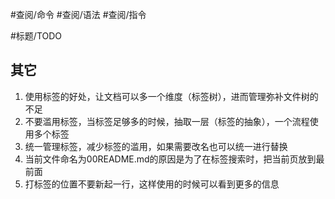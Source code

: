 #查阅/命令
#查阅/语法
#查阅/指令

#标题/TODO

## 其它
1. 使用标签的好处，让文档可以多一个维度（标签树），进而管理弥补文件树的不足
2. 不要滥用标签，当标签足够多的时候，抽取一层（标签的抽象），一个流程使用多个标签
3. 统一管理标签，减少标签的滥用，如果需要改名也可以统一进行替换
4. 当前文件命名为00README.md的原因是为了在标签搜索时，把当前页放到最前面
5. 打标签的位置不要新起一行，这样使用的时候可以看到更多的信息